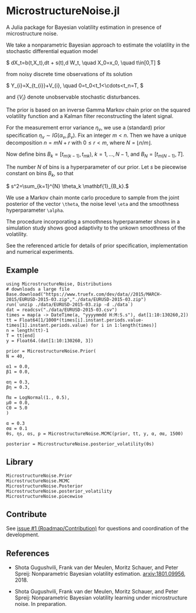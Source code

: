 # MicrostructureNoise.jl

A Julia package for Bayesian volatility estimation in presence of
microstructure noise.

We take a nonparametric Bayesian approach to estimate the volatility in the stochastic differential equation model 

$ dX_t=b(t,X_t)\,dt + s(t)\,d W_t, \quad X_0=x_0, \quad t\in[0,T] $

from noisy discrete time observations of its solution

$ Y_{i}=X_{t_{i}}+V_{i}, \quad 0=t_0<t_1<\cdots<t_n=T, $

and $\{ V_i \}$ denote unobservable stochastic disturbances.


The prior is based on an inverse Gamma Markov chain prior on the squared volatility function and a Kalman filter reconstructing the latent signal.


For the measurement error variance $\eta_v$, we use a (standard) prior specification $\eta_v \sim IG(\alpha_v,\beta_v)$. Fix an integer $m<n$. Then we have a unique decomposition $n=mN+r$  with $0\leq r<m$, where $N=\lfloor {n}/{m}\rfloor$. 

Now define bins $B_k=[t_{m(k-1)},t_{mk})$, $k=1,\ldots,N-1$, and $B_N=[t_{m(N-1)},T]$.

The number $N$ of bins is a hyperparameter of our prior. Let $s$ be piecewise constant on bins $B_k$, so that

$ s^2=\sum_{k=1}^{N} \theta_k \mathbf{1}_{B_k}.$

We use a Markov chain monte carlo procedure to sample from the joint posterior of the vector `\theta`, the noise level `\eta` and the smoothness hyperparameter `\alpha`.

The procedure incorporating a smoothness hyperparameter shows in a simulation study shows good adaptivity to the unkown smoothness of the volatility.

See the referenced article for details of prior specification, implementation and numerical experiments.

## Example

```
using MicrostructureNoise, Distributions
# downloads a large file 
Base.download("https://www.truefx.com/dev/data//2015/MARCH-2015/EURUSD-2015-03.zip","./data/EURUSD-2015-03.zip")
run(`unzip ./data/EURUSD-2015-03.zip -d ./data`)
dat = readcsv("./data/EURUSD-2015-03.csv")
times = map(a -> DateTime(a, "yyyymmdd H:M:S.s"), dat[1:10:130260,2])
tt = Float64[1/1000*(times[i].instant.periods.value-times[1].instant.periods.value) for i in 1:length(times)]
n = length(tt)-1
T = tt[end]
y = Float64.(dat[1:10:130260, 3])

prior = MicrostructureNoise.Prior(
N = 40,

α1 = 0.0,
β1 = 0.0,

αη = 0.3, 
βη = 0.3,

Πα = LogNormal(1., 0.5),
μ0 = 0.0,
C0 = 5.0
)

α = 0.3
σα = 0.1
θs, ηs, αs, p = MicrostructureNoise.MCMC(prior, tt, y, α, σα, 1500)

posterior = MicrostructureNoise.posterior_volatility(θs)
```

## Library

```@docs
MicrostructureNoise.Prior
MicrostructureNoise.MCMC
MicrostructureNoise.Posterior
MicrostructureNoise.posterior_volatility
MicrostructureNoise.piecewise
```

## Contribute
See [issue #1 (Roadmap/Contribution)](https://github.com/mschauer/MicrostructureNoise.jl/issues/1) for questions and coordination of the development.

## References

* Shota Gugushvili, Frank van der Meulen, Moritz Schauer, and Peter Spreij: Nonparametric Bayesian volatility estimation. [arxiv:1801.09956](https://arxiv.org/abs/1801.09956), 2018.

* Shota Gugushvili, Frank van der Meulen, Moritz Schauer, and Peter Spreij: Nonparametric Bayesian volatility learning under microstructure noise. In preparation.